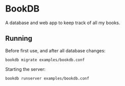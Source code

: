 BookDB
======

A database and web app to keep track of all my books.

Running
-------

Before first use, and after all database changes:

    bookdb migrate examples/bookdb.conf

Starting the server:

    bookdb runserver examples/bookdb.conf
